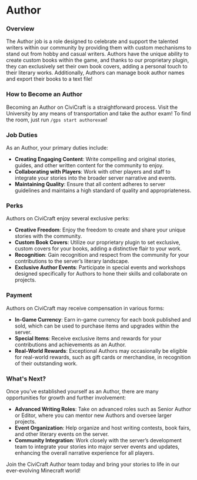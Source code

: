 # Author

### Overview
The Author job is a role designed to celebrate and support the talented writers within our community by providing them with custom mechanisms to stand out from hobby and casual writers. Authors have the unique ability to create custom books within the game, and thanks to our proprietary plugin, they can exclusively set their own book covers, adding a personal touch to their literary works. Additionally, Authors can manage book author names and export their books to a text file!

### How to Become an Author
Becoming an Author on CiviCraft is a straightforward process. Visit the University by any means of transportation and take the author exam! To find the room, just run `/gps start authorexam`!

### Job Duties
As an Author, your primary duties include:
- **Creating Engaging Content**: Write compelling and original stories, guides, and other written content for the community to enjoy.
- **Collaborating with Players**: Work with other players and staff to integrate your stories into the broader server narrative and events.
- **Maintaining Quality**: Ensure that all content adheres to server guidelines and maintains a high standard of quality and appropriateness.

### Perks
Authors on CiviCraft enjoy several exclusive perks:
- **Creative Freedom**: Enjoy the freedom to create and share your unique stories with the community.
- **Custom Book Covers**: Utilize our proprietary plugin to set exclusive, custom covers for your books, adding a distinctive flair to your work.
- **Recognition**: Gain recognition and respect from the community for your contributions to the server’s literary landscape.
- **Exclusive Author Events**: Participate in special events and workshops designed specifically for Authors to hone their skills and collaborate on projects.

### Payment
Authors on CiviCraft may receive compensation in various forms:
- **In-Game Currency**: Earn in-game currency for each book published and sold, which can be used to purchase items and upgrades within the server.
- **Special Items**: Receive exclusive items and rewards for your contributions and achievements as an Author.
- **Real-World Rewards**: Exceptional Authors may occasionally be eligible for real-world rewards, such as gift cards or merchandise, in recognition of their outstanding work.

### What's Next?
Once you’ve established yourself as an Author, there are many opportunities for growth and further involvement:
- **Advanced Writing Roles**: Take on advanced roles such as Senior Author or Editor, where you can mentor new Authors and oversee larger projects.
- **Event Organization**: Help organize and host writing contests, book fairs, and other literary events on the server.
- **Community Integration**: Work closely with the server’s development team to integrate your stories into major server events and updates, enhancing the overall narrative experience for all players.

Join the CiviCraft Author team today and bring your stories to life in our ever-evolving Minecraft world!
